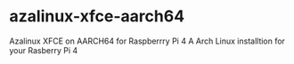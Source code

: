 # azalinux-xfce-aarch64
Azalinux XFCE on AARCH64 for Raspberrry Pi 4
A Arch Linux installtion for your Rasberry Pi 4
